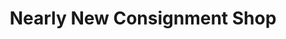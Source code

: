 ---
title: "Nearly New Consignment Shop"
url: /fayetteville/nearly-new-consignment-shop/
shop: charity
---